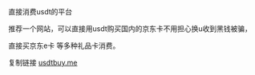 直接消费usdt的平台

推荐一个网站，可以直接用usdt购买国内的京东卡不用担心换u收到黑钱被骗，

直接买京东e卡 等多种礼品卡消费。

复制链接 
<a href="https://usdtbuy.me">usdtbuy.me</a>
